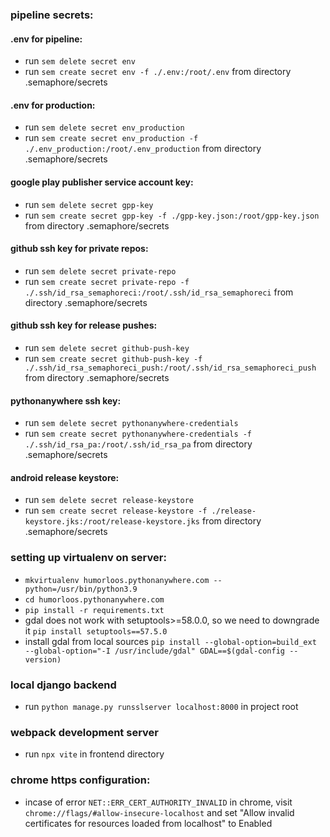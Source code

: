 ### pipeline secrets:
#### .env for pipeline:
- run `sem delete secret env`
- run `sem create secret env -f ./.env:/root/.env` from directory .semaphore/secrets

#### .env for production:

- run `sem delete secret env_production`
- run `sem create secret env_production -f ./.env_production:/root/.env_production` from directory .semaphore/secrets

#### google play publisher service account key:
- run `sem delete secret gpp-key`
- run `sem create secret gpp-key -f ./gpp-key.json:/root/gpp-key.json` from directory .semaphore/secrets

#### github ssh key for private repos:
- run `sem delete secret private-repo`
- run `sem create secret private-repo -f ./.ssh/id_rsa_semaphoreci:/root/.ssh/id_rsa_semaphoreci` from directory .semaphore/secrets

#### github ssh key for release pushes:
- run `sem delete secret github-push-key`
- run `sem create secret github-push-key -f ./.ssh/id_rsa_semaphoreci_push:/root/.ssh/id_rsa_semaphoreci_push` from directory .semaphore/secrets

#### pythonanywhere ssh key:
- run `sem delete secret pythonanywhere-credentials`
- run `sem create secret pythonanywhere-credentials -f ./.ssh/id_rsa_pa:/root/.ssh/id_rsa_pa` from directory .semaphore/secrets

#### android release keystore:
- run `sem delete secret release-keystore`
- run `sem create secret release-keystore -f ./release-keystore.jks:/root/release-keystore.jks` from directory .semaphore/secrets

### setting up virtualenv on server:
- `mkvirtualenv humorloos.pythonanywhere.com --python=/usr/bin/python3.9`
- `cd humorloos.pythonanywhere.com`
- `pip install -r requirements.txt`
- gdal does not work with setuptools>=58.0.0, so we need to downgrade it `pip install setuptools==57.5.0`
- install gdal from local sources
`pip install --global-option=build_ext --global-option="-I /usr/include/gdal" GDAL==$(gdal-config --version)`

### local django backend
- run `python manage.py runsslserver localhost:8000` in project root

### webpack development server
- run `npx vite` in frontend directory

### chrome https configuration:
- incase of error `NET::ERR_CERT_AUTHORITY_INVALID` in chrome, visit `chrome://flags/#allow-insecure-localhost` and set "Allow invalid certificates for resources loaded from localhost" to Enabled

